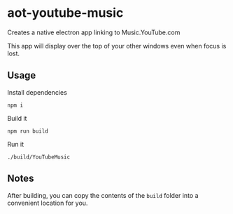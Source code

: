 # aot-youtube-music

Creates a native electron app linking to Music.YouTube.com

This app will display over the top of your other windows even when focus is lost.

## Usage

Install dependencies

`npm i`

Build it

`npm run build`

Run it

`./build/YouTubeMusic`

## Notes

After building, you can copy the contents of the `build` folder into a convenient location for you.

